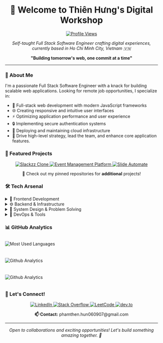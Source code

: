 <h1 align="center">👋 Welcome to Thiên Hưng's Digital Workshop</h1>

<p align="center">
  <a href="https://komarev.com/ghpvc/?username=bas3l3ss&label=Profile%20views&color=0e75b6&style=flat">
    <img src="https://komarev.com/ghpvc/?username=bas3l3ss&label=Profile%20views&color=0e75b6&style=flat" alt="Profile Views" />
  </a>
</p>

<p align="center">
  <em>Self-taught Full Stack Software Engineer crafting digital experiences, currently based in Ho Chi Minh City, Vietnam 🇻🇳</em>
</p>

<p align="center">
  <strong>"Building tomorrow's web, one commit at a time"</strong>
</p>

---

### 💫 About Me

I'm a passionate Full Stack Software Engineer with a knack for building scalable web applications. Looking for remote job opportunities, I specialize in:

- 🎯 Full-stack web development with modern JavaScript frameworks
- 🌐 Creating responsive and intuitive user interfaces
- ⚡ Optimizing application performance and user experience
- 🔒 Implementing secure authentication systems
- 🚀 Deploying and maintaining cloud infrastructure
- 🧠 Drive high-level strategy, lead the team, and enhance core application features.

### 🎯 Featured Projects 

<p align="center">
  <a href="https://github.com/Bas3L3ss/slackzz-clone">
    <img src="https://img.shields.io/badge/-Slackzz%20Clone-FF4785?style=for-the-badge&logo=slack&logoColor=white" alt="Slackzz Clone" />
  </a>
  <a href="https://github.com/Bas3L3ss/event-management-platform">
    <img src="https://img.shields.io/badge/-Event%20Management%20Platform-0A66C2?style=for-the-badge&logo=eventbrite&logoColor=white" alt="Event Management Platform" />
  </a>
  <a href="https://github.com/Bas3L3ss/apple-store">
    <img src="https://img.shields.io/badge/-Apple%20ECommerce-white?style=for-the-badge&logo=apple&logoColor=black" alt="Slide Automate" />
  </a>
</p>
<p align="center">📌 Check out my pinned repositories for <strong>additional</strong> projects!</p>

### 🛠️ Tech Arsenal

<details>
<summary>📱 Frontend Development</summary>

- **Core:** JavaScript, TypeScript, React.js, Next.js, Astro, Vite
- **Styling:** Tailwind CSS, Sass, Shadcn UI, Bootstrap
- **Desktop:** Electron, .NET FrameWork 
- **Testing:** Jest, Playwright, React Testing Library
</details>

<details>
<summary>⚙️ Backend & Infrastructure</summary>

- **Runtime:** Node.js, Python, NET (C#)
- **APIs:** REST, GraphQL, Express.js, Django, tRPC
- **Databases:** PostgreSQL, MongoDB, Redis, Supabase, ConvexDB, NeonDB, Firebase, MySQL, SQLite, Vector Databases
- **Cloud:** AWS, Vercel, Netlify
- **Servers & Proxies:** Nginx, Apache 2.0, Cloudflare
- **Auth:** JWT, OAuth 2.0, ClerkAuth, Magic Link Authentication
- **Message Broker:** RabbitMQ, Google Cloud Pub/Sub, Redis Pub/Sub
</details>

<details>
<summary>📐 System Design & Problem Solving</summary>

- **System Design:** High-level architecture, scalability, microservices, event-driven design
- **Algorithms & Data Structures:** Graphs, Dynamic Programming, Trees, Trie, Bit Manipulation, Kadane's Algorithm, Dijkstra, Sliding Window, Disjoint Set
- **Performance Optimization:** Caching strategies, database indexing, load balancing
</details>

<details>
<summary>🔧 DevOps & Tools</summary>

- **Containerization:** Docker, Kubernetes (Helm)
- **CI/CD:** GitHub Actions
- **Infrastructure:** Terraform, Pulumi, Ansible, YAML
- **Version Control:** Git, GitHub
- **Monitoring & Logging**: Prometheus, Grafana, Loki, Posthog
</details>

### 📊 GitHub Analytics

<div style="display: flex; flex-wrap: wrap; justify-content: space-between; align-items: center; gap: 10px;">
  
  <img src="https://github-readme-stats.vercel.app/api/top-langs?username=bas3l3ss&show_icons=true&locale=en&layout=compact&theme=radical" 
       alt="Most Used Languages" style="max-width: 48%; min-width: 300px; flex: 1;">
  
  <img src="https://github-readme-stats.vercel.app/api?username=Bas3L3ss&theme=dark&hide_border=false&include_all_commits=false&count_private=false" 
       alt="Github Analytics" style="max-width: 48%; min-width: 300px; flex: 1;">

   <img src="https://leetcard.jacoblin.cool/BaseLess_0609?theme=dark&font=Allerta%20Stencil&ext=activity" 
   alt="Github Analytics" style="max-width: 48%; min-width: 300px; flex: 1;">  
</div>


### 🤝 Let's Connect!

<p align="center">
  <a href="https://www.linkedin.com/in/ph%E1%BA%A1m-thi%C3%AAn-h%C6%B0ng-4272372b6/" target="_blank">
    <img src="https://img.shields.io/badge/-LinkedIn-0077B5?style=for-the-badge&logo=linkedin&logoColor=white" alt="LinkedIn" />
  </a>
  <a href="https://stackoverflow.com/users/29281578/thien-hung-pham" target="_blank">
    <img src="https://img.shields.io/badge/-Stack%20Overflow-FE7A16?style=for-the-badge&logo=stack-overflow&logoColor=white" alt="Stack Overflow" />
  </a>
  <a href="https://leetcode.com/u/BaseLess_0609/" target="_blank">
    <img src="https://img.shields.io/badge/-LeetCode-FFA116?style=for-the-badge&logo=leetcode&logoColor=black" alt="LeetCode" />
  </a>
  <a href="https://dev.to/bas3l3ss" target="_blank">
    <img src="https://img.shields.io/badge/-DEV.to-0A0A0A?style=for-the-badge&logo=dev.to&logoColor=white" alt="dev.to" />
  </a>
</p>

<p align="center">
  <strong>📫 Contact:</strong> phamthen.hun060907@gmail.com
</p>

---

<p align="center">
  <em>Open to collaborations and exciting opportunities! Let's build something amazing together. 🚀</em>
</p>  
